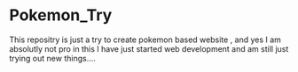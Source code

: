 # Pokemon_Try
This repositry is just a try to create pokemon based website , and yes I am absolutly not pro in this I have just started web development and am still just trying out new things....
